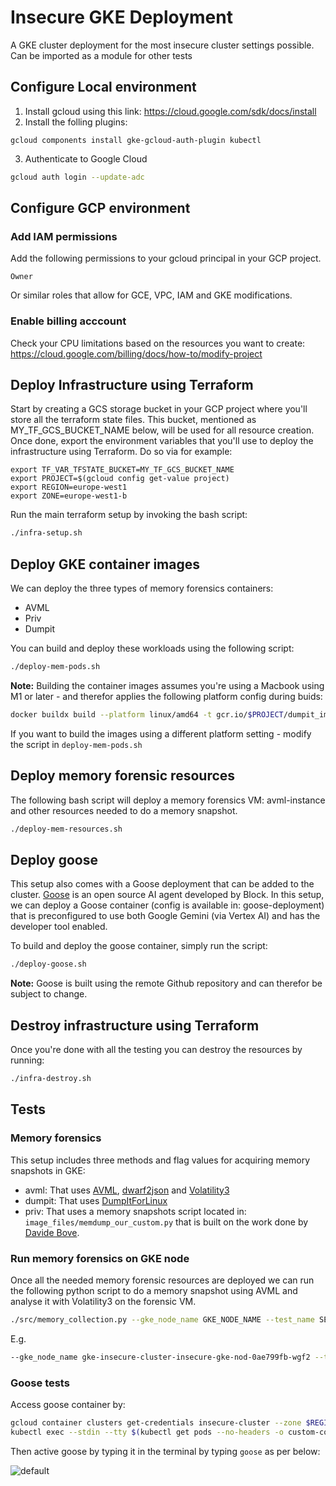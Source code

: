 # Insecure GKE Deployment
A GKE cluster deployment for the most insecure cluster settings possible.  Can be imported as a module for other tests

## Configure Local environment
1. Install gcloud using this link: https://cloud.google.com/sdk/docs/install
2. Install the folling plugins:
```
gcloud components install gke-gcloud-auth-plugin kubectl
```
3. Authenticate to Google Cloud
```bash
gcloud auth login --update-adc
```

## Configure GCP environment
### Add IAM permissions 
Add the following permissions to your gcloud principal in your GCP project.
```  	
Owner
```
Or similar roles that allow for GCE, VPC, IAM and GKE modifications.

### Enable billing acccount
Check your CPU limitations based on the resources you want to create:
https://cloud.google.com/billing/docs/how-to/modify-project

## Deploy Infrastructure using Terraform

Start by creating a GCS storage bucket in your GCP project where you'll store all the terraform state files.
This bucket, mentioned as MY_TF_GCS_BUCKET_NAME below, will be used for all resource creation.
Once done, export the environment variables that you'll use to deploy the infrastructure using Terraform.
Do so via for example:
```
export TF_VAR_TFSTATE_BUCKET=MY_TF_GCS_BUCKET_NAME
export PROJECT=$(gcloud config get-value project)
export REGION=europe-west1
export ZONE=europe-west1-b
```


Run the main terraform setup by invoking the bash script:
```bash
./infra-setup.sh
```

## Deploy GKE container images
We can deploy the three types of memory forensics containers:
- AVML
- Priv
- Dumpit

You can build and deploy these workloads using the following script:
```bash
./deploy-mem-pods.sh
```

**Note:**
Building the container images assumes you're using a Macbook using M1 or later - and therefor applies the following platform config during buids:
```bash
docker buildx build --platform linux/amd64 -t gcr.io/$PROJECT/dumpit_image:latest . -f PATHTO/Dockerfile
```

If you want to build the images using a different platform setting - modify the script in `deploy-mem-pods.sh`

## Deploy memory forensic resources
The following bash script will deploy a memory forensics VM: avml-instance and other resources needed to do a memory snapshot. 
```bash
./deploy-mem-resources.sh
```

## Deploy goose
This setup also comes with a Goose deployment that can be added to the cluster.
[Goose](https://github.com/block/goose) is an open source AI agent developed by Block.
In this setup, we can deploy a Goose container (config is available in: goose-deployment) that is preconfigured to use both Google Gemini (via Vertex AI) and has the developer tool enabled.

To build and deploy the goose container, simply run the script:
```bash
./deploy-goose.sh
```

**Note:**
Goose is built using the remote Github repository and can therefor be subject to change.

## Destroy infrastructure using Terraform

Once you're done with all the testing you can destroy the resources by running:
```bash
./infra-destroy.sh
```

## Tests

### Memory forensics
This setup includes three methods and flag values for acquiring memory snapshots in GKE:
- avml: That uses [AVML](https://github.com/microsoft/avml), [dwarf2json](https://github.com/volatilityfoundation/dwarf2json/blob/master/README.md) and [Volatility3](https://github.com/volatilityfoundation/volatility3)
- dumpit: That uses [DumpItForLinux](https://github.com/MagnetForensics/dumpit-linux/tree/main)
- priv: That uses a memory snapshots script located in: `image_files/memdump_our_custom.py` that is built on the work done by [Davide Bove](https://davidebove.com/blog/?p=1620).

### Run memory forensics on GKE node
Once all the needed memory forensic resources are deployed we can run the following python script to do a memory snapshot using AVML and analyse it with Volatility3 on the forensic VM.
```bash
./src/memory_collection.py --gke_node_name GKE_NODE_NAME --test_name SELECT_A_TEST_NAME --capture_type CAPTURE_TYPE
```
E.g.
```bash
--gke_node_name gke-insecure-cluster-insecure-gke-nod-0ae799fb-wgf2 --test_name TEST_7 --capture_type priv
```

### Goose tests

Access goose container by:
```bash
gcloud container clusters get-credentials insecure-cluster --zone $REGION --project $PROJECT
kubectl exec --stdin --tty $(kubectl get pods --no-headers -o custom-columns=":metadata.name" | grep goose) --namespace default -- /bin/bash
```

Then active goose by typing it in the terminal by typing `goose` as per below:

![default](./screenshots/imovie_test_mod.gif)
